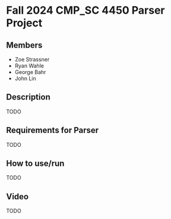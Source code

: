 # Fall 2024 CMP_SC 4450 Parser Project

## Members
- Zoe Strassner
- Ryan Wahle
- George Bahr 
- John Lin

## Description
TODO

## Requirements for Parser 
TODO 

## How to use/run
TODO

## Video
TODO

